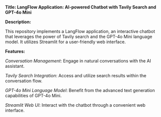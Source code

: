 **Title: LangFlow Application: AI-powered Chatbot with Tavily Search and GPT-4o Mini**

**Description:**

This repository implements a LangFlow application, an interactive chatbot that leverages the power of Tavily search and the GPT-4o Mini language model. It utilizes Streamlit for a user-friendly web interface.

**Features:**

_Conversation Management_:        Engage in natural conversations with the AI assistant.

_Tavily Search Integration_:      Access and utilize search results within the conversation flow.

_GPT-4o Mini Language Model_:     Benefit from the advanced text generation capabilities of GPT-4o Mini.

_Streamlit Web UI_:               Interact with the chatbot through a convenient web interface.
